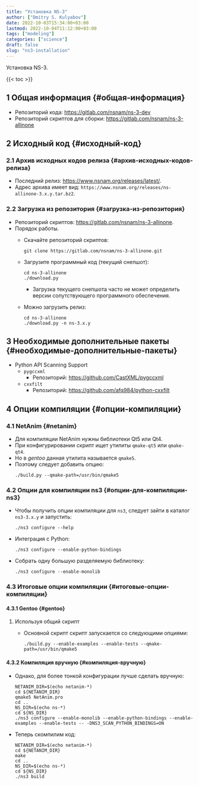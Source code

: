 ```yaml
---
title: "Установка NS-3"
author: ["Dmitry S. Kulyabov"]
date: 2022-10-03T15:34:00+03:00
lastmod: 2022-10-04T11:12:00+03:00
tags: ["modeling"]
categories: ["science"]
draft: false
slug: "ns3-installation"
---
```


Установка NS-3.

<!--more-->

{{< toc >}}


## <span class="section-num">1</span> Общая информация {#общая-информация}

-   Репозиторий кода: <https://gitlab.com/nsnam/ns-3-dev>
-   Репозиторий скриптов для сборки: <https://gitlab.com/nsnam/ns-3-allinone>


## <span class="section-num">2</span> Исходный код {#исходный-код}


### <span class="section-num">2.1</span> Архив исходных кодов релиза {#архив-исходных-кодов-релиза}

-   Последний релиз: <https://www.nsnam.org/releases/latest/>.
-   Адрес архива имеет вид: `https://www.nsnam.org/releases/ns-allinone-3.x.y.tar.bz2`.


### <span class="section-num">2.2</span> Загрузка из репозитория {#загрузка-из-репозитория}

-   Репозиторий скриптов: <https://gitlab.com/nsnam/ns-3-allinone>.
-   Порядок работы.
    -   Скачайте репозиторий скриптов:
        ```shell
        git clone https://gitlab.com/nsnam/ns-3-allinone.git
        ```
    -   Загрузите программный код (текущий снепшот):
        ```shell
        cd ns-3-allinone
        ./download.py
        ```

        -   Загрузка текущего снепшота часто не может определить версии сопутствующего программного обеспечения.
    -   Можно загрузить релиз:
        ```shell
        cd ns-3-allinone
        ./download.py -n ns-3.x.y
        ```


## <span class="section-num">3</span> Необходимые дополнительные пакеты {#необходимые-дополнительные-пакеты}

-   Python API Scanning Support
    -   `pygccxml`
        -   Репозиторий: <https://github.com/CastXML/pygccxml>
    -   `cxxfilt`
        -   Репозиторий: <https://github.com/afq984/python-cxxfilt>


## <span class="section-num">4</span> Опции компиляции {#опции-компиляции}


### <span class="section-num">4.1</span> NetAnim {#netanim}

-   Для компиляции NetAnim нужны библиотеки Qt5 или Qt4.
-   При конфигурировании скрипт ищет утилиты `qmake-qt5` или `qmake-qt4`.
-   Но в _gentoo_ данная утилита называется `qmake5`.
-   Поэтому следует добавить опцию:
    ```shell
    ./build.py --qmake-path=/usr/bin/qmake5
    ```


### <span class="section-num">4.2</span> Опции для компиляции ns3 {#опции-для-компиляции-ns3}

-   Чтобы получить опции компиляции для `ns3`, следует зайти в каталог `ns3-3.x.y` и запустить:
    ```shell
    ./ns3 configure --help
    ```
-   Интеграция с Python:
    ```shell
    ./ns3 configure --enable-python-bindings
    ```
-   Собрать одну большую разделяемую библиотеку:
    ```shell
    ./ns3 configure --enable-monolib
    ```


### <span class="section-num">4.3</span> Итоговые опции компиляции {#итоговые-опции-компиляции}


#### <span class="section-num">4.3.1</span> Gentoo {#gentoo}

<!--list-separator-->

1.  Используя общий скрипт

    -   Основной скрипт скрипт запускается со следующими опциями:
        ```shell
        ./build.py --enable-examples --enable-tests --qmake-path=/usr/bin/qmake5
        ```


#### <span class="section-num">4.3.2</span> Компиляция вручную {#компиляция-вручную}

-   Однако, для более тонкой конфигурации лучше сделать вручную:
    ```shell
    NETANIM_DIR=$(echo netanim-*)
    cd ${NETANIM_DIR}
    qmake5 NetAnim.pro
    cd ..
    NS_DIR=$(echo ns-*)
    cd ${NS_DIR}
    ./ns3 configure --enable-monolib --enable-python-bindings --enable-examples --enable-tests -- -DNS3_SCAN_PYTHON_BINDINGS=ON
    ```
-   Теперь скомпилим код:
    ```shell
    NETANIM_DIR=$(echo netanim-*)
    cd ${NETANIM_DIR}
    make
    cd ..
    NS_DIR=$(echo ns-*)
    cd ${NS_DIR}
    ./ns3 build
    ```

